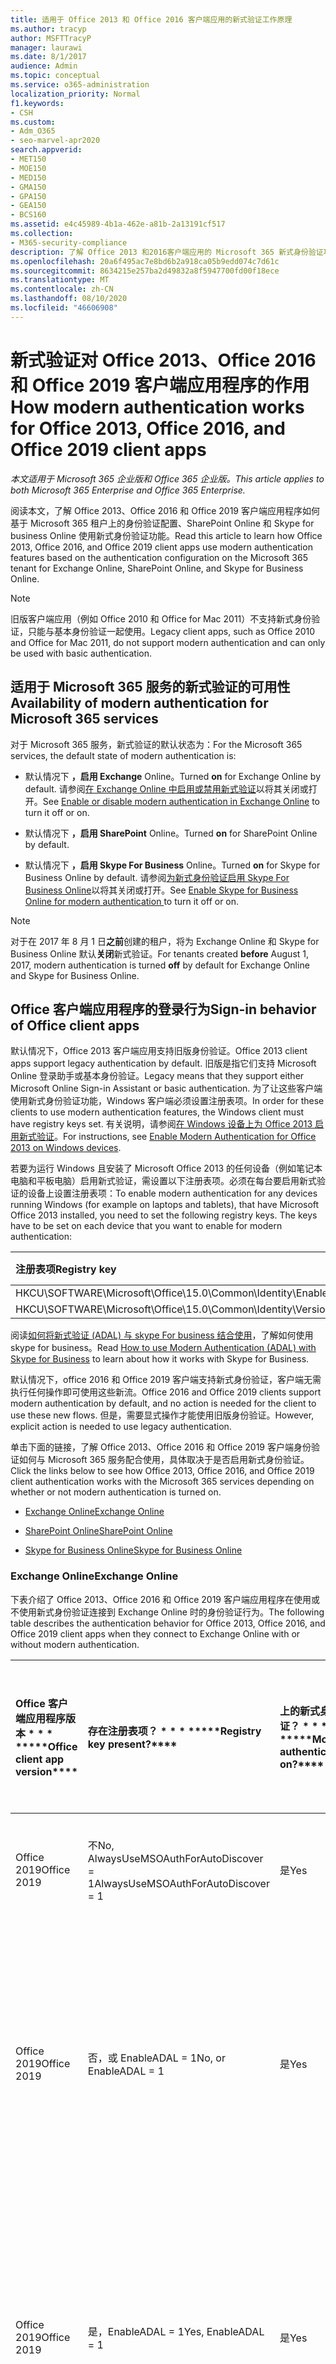 ```yaml
---
title: 适用于 Office 2013 和 Office 2016 客户端应用的新式验证工作原理
ms.author: tracyp
author: MSFTTracyP
manager: laurawi
ms.date: 8/1/2017
audience: Admin
ms.topic: conceptual
ms.service: o365-administration
localization_priority: Normal
f1.keywords:
- CSH
ms.custom:
- Adm_O365
- seo-marvel-apr2020
search.appverid:
- MET150
- MOE150
- MED150
- GMA150
- GPA150
- GEA150
- BCS160
ms.assetid: e4c45989-4b1a-462e-a81b-2a13191cf517
ms.collection:
- M365-security-compliance
description: 了解 Office 2013 和2016客户端应用的 Microsoft 365 新式身份验证功能的工作方式。
ms.openlocfilehash: 20a6f495ac7e8bd6b2a918ca05b9edd074c7d61c
ms.sourcegitcommit: 8634215e257ba2d49832a8f5947700fd00f18ece
ms.translationtype: MT
ms.contentlocale: zh-CN
ms.lasthandoff: 08/10/2020
ms.locfileid: "46606908"
---
```

# <a name="how-modern-authentication-works-for-office-2013-office-2016-and-office-2019-client-apps"></a><span data-ttu-id="30ac3-103">新式验证对 Office 2013、Office 2016 和 Office 2019 客户端应用程序的作用</span><span class="sxs-lookup"><span data-stu-id="30ac3-103">How modern authentication works for Office 2013, Office 2016, and Office 2019 client apps</span></span>

<span data-ttu-id="30ac3-104">*本文适用于 Microsoft 365 企业版和 Office 365 企业版。*</span><span class="sxs-lookup"><span data-stu-id="30ac3-104">*This article applies to both Microsoft 365 Enterprise and Office 365 Enterprise.*</span></span>

<span data-ttu-id="30ac3-105">阅读本文，了解 Office 2013、Office 2016 和 Office 2019 客户端应用程序如何基于 Microsoft 365 租户上的身份验证配置、SharePoint Online 和 Skype for business Online 使用新式身份验证功能。</span><span class="sxs-lookup"><span data-stu-id="30ac3-105">Read this article to learn how Office 2013, Office 2016, and Office 2019 client apps use modern authentication features based on the authentication configuration on the Microsoft 365 tenant for Exchange Online, SharePoint Online, and Skype for Business Online.</span></span>

> [!NOTE]
> <span data-ttu-id="30ac3-106">旧版客户端应用（例如 Office 2010 和 Office for Mac 2011）不支持新式身份验证，只能与基本身份验证一起使用。</span><span class="sxs-lookup"><span data-stu-id="30ac3-106">Legacy client apps, such as Office 2010 and Office for Mac 2011, do not support modern authentication and can only be used with basic authentication.</span></span>

## <a name="availability-of-modern-authentication-for-microsoft-365-services"></a><span data-ttu-id="30ac3-107">适用于 Microsoft 365 服务的新式验证的可用性</span><span class="sxs-lookup"><span data-stu-id="30ac3-107">Availability of modern authentication for Microsoft 365 services</span></span>

<span data-ttu-id="30ac3-108">对于 Microsoft 365 服务，新式验证的默认状态为：</span><span class="sxs-lookup"><span data-stu-id="30ac3-108">For the Microsoft 365 services, the default state of modern authentication is:</span></span>
  
- <span data-ttu-id="30ac3-109">默认情况下 **，启用 Exchange** Online。</span><span class="sxs-lookup"><span data-stu-id="30ac3-109">Turned **on** for Exchange Online by default.</span></span> <span data-ttu-id="30ac3-110">请参阅[在 Exchange Online 中启用或禁用新式验证](https://support.office.com/article/58018196-f918-49cd-8238-56f57f38d662)以将其关闭或打开。</span><span class="sxs-lookup"><span data-stu-id="30ac3-110">See [Enable or disable modern authentication in Exchange Online](https://support.office.com/article/58018196-f918-49cd-8238-56f57f38d662) to turn it off or on.</span></span> 
    
- <span data-ttu-id="30ac3-111">默认情况下 **，启用 SharePoint** Online。</span><span class="sxs-lookup"><span data-stu-id="30ac3-111">Turned **on** for SharePoint Online by default.</span></span> 
    
- <span data-ttu-id="30ac3-112">默认情况下 **，启用 Skype For Business** Online。</span><span class="sxs-lookup"><span data-stu-id="30ac3-112">Turned **on** for Skype for Business Online by default.</span></span> <span data-ttu-id="30ac3-113">请参阅[为新式身份验证启用 Skype For Business Online](https://social.technet.microsoft.com/wiki/contents/articles/34339.skype-for-business-online-enable-your-tenant-for-modern-authentication.aspx)以将其关闭或打开。</span><span class="sxs-lookup"><span data-stu-id="30ac3-113">See [Enable Skype for Business Online for modern authentication ](https://social.technet.microsoft.com/wiki/contents/articles/34339.skype-for-business-online-enable-your-tenant-for-modern-authentication.aspx)to turn it off or on.</span></span>

> [!NOTE]
> <span data-ttu-id="30ac3-114">对于在 2017 年 8 月 1 日**之前**创建的租户，将为 Exchange Online 和 Skype for Business Online 默认**关闭**新式验证。</span><span class="sxs-lookup"><span data-stu-id="30ac3-114">For tenants created **before** August 1, 2017, modern authentication is turned **off** by default for Exchange Online and Skype for Business Online.</span></span>
    
## <a name="sign-in-behavior-of-office-client-apps"></a><span data-ttu-id="30ac3-115">Office 客户端应用程序的登录行为</span><span class="sxs-lookup"><span data-stu-id="30ac3-115">Sign-in behavior of Office client apps</span></span>

<span data-ttu-id="30ac3-116">默认情况下，Office 2013 客户端应用支持旧版身份验证。</span><span class="sxs-lookup"><span data-stu-id="30ac3-116">Office 2013 client apps support legacy authentication by default.</span></span> <span data-ttu-id="30ac3-117">旧版是指它们支持 Microsoft Online 登录助手或基本身份验证。</span><span class="sxs-lookup"><span data-stu-id="30ac3-117">Legacy means that they support either Microsoft Online Sign-in Assistant or basic authentication.</span></span> <span data-ttu-id="30ac3-118">为了让这些客户端使用新式身份验证功能，Windows 客户端必须设置注册表项。</span><span class="sxs-lookup"><span data-stu-id="30ac3-118">In order for these clients to use modern authentication features, the Windows client must have registry keys set.</span></span> <span data-ttu-id="30ac3-119">有关说明，请参阅[在 Windows 设备上为 Office 2013 启用新式验证](https://support.office.com/article/7dc1c01a-090f-4971-9677-f1b192d6c910)。</span><span class="sxs-lookup"><span data-stu-id="30ac3-119">For instructions, see [Enable Modern Authentication for Office 2013 on Windows devices](https://support.office.com/article/7dc1c01a-090f-4971-9677-f1b192d6c910).</span></span>

<span data-ttu-id="30ac3-p104">若要为运行 Windows 且安装了 Microsoft Office 2013 的任何设备（例如笔记本电脑和平板电脑）启用新式验证，需设置以下注册表项。必须在每台要启用新式验证的设备上设置注册表项：</span><span class="sxs-lookup"><span data-stu-id="30ac3-p104">To enable modern authentication for any devices running Windows (for example on laptops and tablets), that have Microsoft Office 2013 installed, you need to set the following registry keys. The keys have to be set on each device that you want to enable for modern authentication:</span></span>
  
|<span data-ttu-id="30ac3-122">**注册表项**</span><span class="sxs-lookup"><span data-stu-id="30ac3-122">**Registry key**</span></span>|<span data-ttu-id="30ac3-123">**类型**</span><span class="sxs-lookup"><span data-stu-id="30ac3-123">**Type**</span></span>|<span data-ttu-id="30ac3-124">**值**</span><span class="sxs-lookup"><span data-stu-id="30ac3-124">**Value**</span></span> |
|:-------|:------:|--------:|
|<span data-ttu-id="30ac3-125">HKCU\SOFTWARE\Microsoft\Office\15.0\Common\Identity\EnableADAL</span><span class="sxs-lookup"><span data-stu-id="30ac3-125">HKCU\SOFTWARE\Microsoft\Office\15.0\Common\Identity\EnableADAL</span></span>  |<span data-ttu-id="30ac3-126">REG_DWORD</span><span class="sxs-lookup"><span data-stu-id="30ac3-126">REG_DWORD</span></span>  |<span data-ttu-id="30ac3-127">1</span><span class="sxs-lookup"><span data-stu-id="30ac3-127">1</span></span>  |
|<span data-ttu-id="30ac3-128">HKCU\SOFTWARE\Microsoft\Office\15.0\Common\Identity\Version</span><span class="sxs-lookup"><span data-stu-id="30ac3-128">HKCU\SOFTWARE\Microsoft\Office\15.0\Common\Identity\Version</span></span> |<span data-ttu-id="30ac3-129">REG_DWORD</span><span class="sxs-lookup"><span data-stu-id="30ac3-129">REG_DWORD</span></span> |<span data-ttu-id="30ac3-130">1</span><span class="sxs-lookup"><span data-stu-id="30ac3-130">1</span></span> |
  
<span data-ttu-id="30ac3-131">阅读[如何将新式验证 (ADAL) 与 skype For business 结合使用](https://go.microsoft.com/fwlink/p/?LinkId=785431)，了解如何使用 skype for business。</span><span class="sxs-lookup"><span data-stu-id="30ac3-131">Read [How to use Modern Authentication (ADAL) with Skype for Business](https://go.microsoft.com/fwlink/p/?LinkId=785431) to learn about how it works with Skype for Business.</span></span> 
  
<span data-ttu-id="30ac3-132">默认情况下，office 2016 和 Office 2019 客户端支持新式身份验证，客户端无需执行任何操作即可使用这些新流。</span><span class="sxs-lookup"><span data-stu-id="30ac3-132">Office 2016 and Office 2019 clients support modern authentication by default, and no action is needed for the client to use these new flows.</span></span> <span data-ttu-id="30ac3-133">但是，需要显式操作才能使用旧版身份验证。</span><span class="sxs-lookup"><span data-stu-id="30ac3-133">However, explicit action is needed to use legacy authentication.</span></span>
  
<span data-ttu-id="30ac3-134">单击下面的链接，了解 Office 2013、Office 2016 和 Office 2019 客户端身份验证如何与 Microsoft 365 服务配合使用，具体取决于是否启用新式身份验证。</span><span class="sxs-lookup"><span data-stu-id="30ac3-134">Click the links below to see how Office 2013, Office 2016, and Office 2019 client authentication works with the Microsoft 365 services depending on whether or not modern authentication is turned on.</span></span>
  
- [<span data-ttu-id="30ac3-135">Exchange Online</span><span class="sxs-lookup"><span data-stu-id="30ac3-135">Exchange Online</span></span>](modern-auth-for-office-2013-and-2016.md#BK_EchangeOnline)
    
- [<span data-ttu-id="30ac3-136">SharePoint Online</span><span class="sxs-lookup"><span data-stu-id="30ac3-136">SharePoint Online</span></span>](modern-auth-for-office-2013-and-2016.md#BK_SharePointOnline)
    
- [<span data-ttu-id="30ac3-137">Skype for Business Online</span><span class="sxs-lookup"><span data-stu-id="30ac3-137">Skype for Business Online</span></span>](modern-auth-for-office-2013-and-2016.md#BK_SFBO)
    
<span data-ttu-id="30ac3-138"><a name="BK_EchangeOnline"> </a></span><span class="sxs-lookup"><span data-stu-id="30ac3-138"><a name="BK_EchangeOnline"> </a></span></span>
### <a name="exchange-online"></a><span data-ttu-id="30ac3-139">Exchange Online</span><span class="sxs-lookup"><span data-stu-id="30ac3-139">Exchange Online</span></span>

<span data-ttu-id="30ac3-140">下表介绍了 Office 2013、Office 2016 和 Office 2019 客户端应用程序在使用或不使用新式身份验证连接到 Exchange Online 时的身份验证行为。</span><span class="sxs-lookup"><span data-stu-id="30ac3-140">The following table describes the authentication behavior for Office 2013, Office 2016, and Office 2019 client apps when they connect to Exchange Online with or without modern authentication.</span></span>
  
|<span data-ttu-id="30ac3-141">Office 客户端应用程序版本 \* \* \* \*</span><span class="sxs-lookup"><span data-stu-id="30ac3-141">\*\*\*\*Office client app version\*\*\*\*</span></span>|<span data-ttu-id="30ac3-142">存在注册表项？ \* \* \* \*</span><span class="sxs-lookup"><span data-stu-id="30ac3-142">\*\*\*\*Registry key present?\*\*\*\*</span></span>|<span data-ttu-id="30ac3-143">上的新式身份验证？ \* \* \* \*</span><span class="sxs-lookup"><span data-stu-id="30ac3-143">\*\*\*\*Modern authentication on?\*\*\*\*</span></span>|<span data-ttu-id="30ac3-144">已为租户启用新式身份验证的身份验证行为 (默认) \* \* \* \* \* \* \* \* \* \* \*）</span><span class="sxs-lookup"><span data-stu-id="30ac3-144">\*\*\*\*Authentication behavior with modern authentication turned on for the tenant (default)\*\*\*\*</span></span>|<span data-ttu-id="30ac3-145">为租户 \* \* \* \* 禁用新式身份验证的身份验证行为</span><span class="sxs-lookup"><span data-stu-id="30ac3-145">\*\*\*\*Authentication behavior with modern authentication turned off for the tenant\*\*\*\*</span></span>|
|:-----|:-----|:-----|:-----|:-----|
|<span data-ttu-id="30ac3-146">Office 2019</span><span class="sxs-lookup"><span data-stu-id="30ac3-146">Office 2019</span></span>  <br/> |<span data-ttu-id="30ac3-147">不</span><span class="sxs-lookup"><span data-stu-id="30ac3-147">No,</span></span> <br> <span data-ttu-id="30ac3-148">AlwaysUseMSOAuthForAutoDiscover = 1</span><span class="sxs-lookup"><span data-stu-id="30ac3-148">AlwaysUseMSOAuthForAutoDiscover = 1</span></span> <br/> |<span data-ttu-id="30ac3-149">是</span><span class="sxs-lookup"><span data-stu-id="30ac3-149">Yes</span></span>  <br/> |<span data-ttu-id="30ac3-150">在 Outlook 2013、2016或2019上强制进行新式身份验证。</span><span class="sxs-lookup"><span data-stu-id="30ac3-150">Forces modern authentication on Outlook 2013, 2016, or 2019.</span></span> <br/> [<span data-ttu-id="30ac3-151">更多信息</span><span class="sxs-lookup"><span data-stu-id="30ac3-151">More info</span></span>](https://support.microsoft.com/help/3126599/outlook-prompts-for-password-when-modern-authentication-is-enabled)|<span data-ttu-id="30ac3-152">在 Outlook 客户端中强制进行新式身份验证。</span><span class="sxs-lookup"><span data-stu-id="30ac3-152">Forces modern authentication within the Outlook client.</span></span><br/> |
|<span data-ttu-id="30ac3-153">Office 2019</span><span class="sxs-lookup"><span data-stu-id="30ac3-153">Office 2019</span></span>  <br/> |<span data-ttu-id="30ac3-154">否，或 EnableADAL = 1</span><span class="sxs-lookup"><span data-stu-id="30ac3-154">No, or EnableADAL = 1</span></span>  <br/> |<span data-ttu-id="30ac3-155">是</span><span class="sxs-lookup"><span data-stu-id="30ac3-155">Yes</span></span>  <br/> |<span data-ttu-id="30ac3-156">首先尝试新式验证。</span><span class="sxs-lookup"><span data-stu-id="30ac3-156">Modern authentication is attempted first.</span></span> <span data-ttu-id="30ac3-157">如果服务器拒绝新式身份验证连接，则使用基本身份验证。</span><span class="sxs-lookup"><span data-stu-id="30ac3-157">If the server refuses a modern authentication connection, then basic authentication is used.</span></span> <span data-ttu-id="30ac3-158">当租户未启用时，服务器将拒绝新式身份验证。</span><span class="sxs-lookup"><span data-stu-id="30ac3-158">Server refuses modern authentication when the tenant is not enabled.</span></span>  <br/> |<span data-ttu-id="30ac3-159">首先尝试新式验证。</span><span class="sxs-lookup"><span data-stu-id="30ac3-159">Modern authentication is attempted first.</span></span> <span data-ttu-id="30ac3-160">如果服务器拒绝新式身份验证连接，则使用基本身份验证。</span><span class="sxs-lookup"><span data-stu-id="30ac3-160">If the server refuses a modern authentication connection, then basic authentication is used.</span></span> <span data-ttu-id="30ac3-161">当租户未启用时，服务器将拒绝新式身份验证。</span><span class="sxs-lookup"><span data-stu-id="30ac3-161">Server refuses modern authentication when the tenant is not enabled.</span></span>  <br/> |
|<span data-ttu-id="30ac3-162">Office 2019</span><span class="sxs-lookup"><span data-stu-id="30ac3-162">Office 2019</span></span>  <br/> |<span data-ttu-id="30ac3-163">是，EnableADAL = 1</span><span class="sxs-lookup"><span data-stu-id="30ac3-163">Yes, EnableADAL = 1</span></span>  <br/> |<span data-ttu-id="30ac3-164">是</span><span class="sxs-lookup"><span data-stu-id="30ac3-164">Yes</span></span>  <br/> |<span data-ttu-id="30ac3-165">首先尝试新式验证。</span><span class="sxs-lookup"><span data-stu-id="30ac3-165">Modern authentication is attempted first.</span></span> <span data-ttu-id="30ac3-166">如果服务器拒绝新式身份验证连接，则使用基本身份验证。</span><span class="sxs-lookup"><span data-stu-id="30ac3-166">If the server refuses a modern authentication connection, then basic authentication is used.</span></span> <span data-ttu-id="30ac3-167">当租户未启用时，服务器将拒绝新式身份验证。</span><span class="sxs-lookup"><span data-stu-id="30ac3-167">Server refuses modern authentication when the tenant is not enabled.</span></span>  <br/> |<span data-ttu-id="30ac3-168">首先尝试新式验证。</span><span class="sxs-lookup"><span data-stu-id="30ac3-168">Modern authentication is attempted first.</span></span> <span data-ttu-id="30ac3-169">如果服务器拒绝新式身份验证连接，则使用基本身份验证。</span><span class="sxs-lookup"><span data-stu-id="30ac3-169">If the server refuses a modern authentication connection, then basic authentication is used.</span></span> <span data-ttu-id="30ac3-170">当租户未启用时，服务器将拒绝新式身份验证。</span><span class="sxs-lookup"><span data-stu-id="30ac3-170">Server refuses modern authentication when the tenant is not enabled.</span></span>  <br/> |
|<span data-ttu-id="30ac3-171">Office 2019</span><span class="sxs-lookup"><span data-stu-id="30ac3-171">Office 2019</span></span>  <br/> |<span data-ttu-id="30ac3-172">是，EnableADAL = 0</span><span class="sxs-lookup"><span data-stu-id="30ac3-172">Yes, EnableADAL=0</span></span>  <br/> |<span data-ttu-id="30ac3-173">否</span><span class="sxs-lookup"><span data-stu-id="30ac3-173">No</span></span>  <br/> |<span data-ttu-id="30ac3-174">基本身份验证</span><span class="sxs-lookup"><span data-stu-id="30ac3-174">Basic authentication</span></span>  <br/> |<span data-ttu-id="30ac3-175">基本身份验证</span><span class="sxs-lookup"><span data-stu-id="30ac3-175">Basic authentication</span></span>  <br/> |
|<span data-ttu-id="30ac3-176">Office 2016</span><span class="sxs-lookup"><span data-stu-id="30ac3-176">Office 2016</span></span>  <br/> |<span data-ttu-id="30ac3-177">不</span><span class="sxs-lookup"><span data-stu-id="30ac3-177">No,</span></span> <br> <span data-ttu-id="30ac3-178">AlwaysUseMSOAuthForAutoDiscover = 1</span><span class="sxs-lookup"><span data-stu-id="30ac3-178">AlwaysUseMSOAuthForAutoDiscover = 1</span></span> <br/> |<span data-ttu-id="30ac3-179">是</span><span class="sxs-lookup"><span data-stu-id="30ac3-179">Yes</span></span>  <br/> |<span data-ttu-id="30ac3-180">在2013、2016或2019上强制进行新式身份验证。</span><span class="sxs-lookup"><span data-stu-id="30ac3-180">Forces modern authentication on 2013, 2016, or 2019.</span></span> <br/> [<span data-ttu-id="30ac3-181">更多信息</span><span class="sxs-lookup"><span data-stu-id="30ac3-181">More info</span></span>](https://support.microsoft.com/help/3126599/outlook-prompts-for-password-when-modern-authentication-is-enabled)|<span data-ttu-id="30ac3-182">在 Outlook 客户端中强制进行新式身份验证。</span><span class="sxs-lookup"><span data-stu-id="30ac3-182">Forces modern authentication within the Outlook client.</span></span><br/> |
|<span data-ttu-id="30ac3-183">Office 2016</span><span class="sxs-lookup"><span data-stu-id="30ac3-183">Office 2016</span></span>  <br/> |<span data-ttu-id="30ac3-184">否，或 EnableADAL = 1</span><span class="sxs-lookup"><span data-stu-id="30ac3-184">No, or EnableADAL = 1</span></span>  <br/> |<span data-ttu-id="30ac3-185">是</span><span class="sxs-lookup"><span data-stu-id="30ac3-185">Yes</span></span>  <br/> |<span data-ttu-id="30ac3-186">首先尝试新式验证。</span><span class="sxs-lookup"><span data-stu-id="30ac3-186">Modern authentication is attempted first.</span></span> <span data-ttu-id="30ac3-187">如果服务器拒绝新式身份验证连接，则使用基本身份验证。</span><span class="sxs-lookup"><span data-stu-id="30ac3-187">If the server refuses a modern authentication connection, then basic authentication is used.</span></span> <span data-ttu-id="30ac3-188">当租户未启用时，服务器将拒绝新式身份验证。</span><span class="sxs-lookup"><span data-stu-id="30ac3-188">Server refuses modern authentication when the tenant is not enabled.</span></span>  <br/> |<span data-ttu-id="30ac3-189">首先尝试新式验证。</span><span class="sxs-lookup"><span data-stu-id="30ac3-189">Modern authentication is attempted first.</span></span> <span data-ttu-id="30ac3-190">如果服务器拒绝新式身份验证连接，则使用基本身份验证。</span><span class="sxs-lookup"><span data-stu-id="30ac3-190">If the server refuses a modern authentication connection, then basic authentication is used.</span></span> <span data-ttu-id="30ac3-191">当租户未启用时，服务器将拒绝新式身份验证。</span><span class="sxs-lookup"><span data-stu-id="30ac3-191">Server refuses modern authentication when the tenant is not enabled.</span></span>  <br/> |
|<span data-ttu-id="30ac3-192">Office 2016</span><span class="sxs-lookup"><span data-stu-id="30ac3-192">Office 2016</span></span>  <br/> |<span data-ttu-id="30ac3-193">是，EnableADAL = 1</span><span class="sxs-lookup"><span data-stu-id="30ac3-193">Yes, EnableADAL = 1</span></span>  <br/> |<span data-ttu-id="30ac3-194">是</span><span class="sxs-lookup"><span data-stu-id="30ac3-194">Yes</span></span>  <br/> |<span data-ttu-id="30ac3-195">首先尝试新式验证。</span><span class="sxs-lookup"><span data-stu-id="30ac3-195">Modern authentication is attempted first.</span></span> <span data-ttu-id="30ac3-196">如果服务器拒绝新式身份验证连接，则使用基本身份验证。</span><span class="sxs-lookup"><span data-stu-id="30ac3-196">If the server refuses a modern authentication connection, then basic authentication is used.</span></span> <span data-ttu-id="30ac3-197">当租户未启用时，服务器将拒绝新式身份验证。</span><span class="sxs-lookup"><span data-stu-id="30ac3-197">Server refuses modern authentication when the tenant is not enabled.</span></span>  <br/> |<span data-ttu-id="30ac3-198">首先尝试新式验证。</span><span class="sxs-lookup"><span data-stu-id="30ac3-198">Modern authentication is attempted first.</span></span> <span data-ttu-id="30ac3-199">如果服务器拒绝新式身份验证连接，则使用基本身份验证。</span><span class="sxs-lookup"><span data-stu-id="30ac3-199">If the server refuses a modern authentication connection, then basic authentication is used.</span></span> <span data-ttu-id="30ac3-200">当租户未启用时，服务器将拒绝新式身份验证。</span><span class="sxs-lookup"><span data-stu-id="30ac3-200">Server refuses modern authentication when the tenant is not enabled.</span></span>  <br/> |
|<span data-ttu-id="30ac3-201">Office 2016</span><span class="sxs-lookup"><span data-stu-id="30ac3-201">Office 2016</span></span>  <br/> |<span data-ttu-id="30ac3-202">是，EnableADAL = 0</span><span class="sxs-lookup"><span data-stu-id="30ac3-202">Yes, EnableADAL=0</span></span>  <br/> |<span data-ttu-id="30ac3-203">否</span><span class="sxs-lookup"><span data-stu-id="30ac3-203">No</span></span>  <br/> |<span data-ttu-id="30ac3-204">基本身份验证</span><span class="sxs-lookup"><span data-stu-id="30ac3-204">Basic authentication</span></span>  <br/> |<span data-ttu-id="30ac3-205">基本身份验证</span><span class="sxs-lookup"><span data-stu-id="30ac3-205">Basic authentication</span></span>  <br/> |
|<span data-ttu-id="30ac3-206">Office 2013</span><span class="sxs-lookup"><span data-stu-id="30ac3-206">Office 2013</span></span>  <br/> |<span data-ttu-id="30ac3-207">否</span><span class="sxs-lookup"><span data-stu-id="30ac3-207">No</span></span>  <br/> |<span data-ttu-id="30ac3-208">否</span><span class="sxs-lookup"><span data-stu-id="30ac3-208">No</span></span>  <br/> |<span data-ttu-id="30ac3-209">基本身份验证</span><span class="sxs-lookup"><span data-stu-id="30ac3-209">Basic authentication</span></span>  <br/> |<span data-ttu-id="30ac3-210">基本身份验证</span><span class="sxs-lookup"><span data-stu-id="30ac3-210">Basic authentication</span></span>  <br/> |
|<span data-ttu-id="30ac3-211">Office 2013</span><span class="sxs-lookup"><span data-stu-id="30ac3-211">Office 2013</span></span>  <br/> |<span data-ttu-id="30ac3-212">是，EnableADAL = 1</span><span class="sxs-lookup"><span data-stu-id="30ac3-212">Yes, EnableADAL = 1</span></span>  <br/> |<span data-ttu-id="30ac3-213">是</span><span class="sxs-lookup"><span data-stu-id="30ac3-213">Yes</span></span>  <br/> |<span data-ttu-id="30ac3-214">首先尝试新式验证。</span><span class="sxs-lookup"><span data-stu-id="30ac3-214">Modern authentication is attempted first.</span></span> <span data-ttu-id="30ac3-215">如果服务器拒绝新式身份验证连接，则使用基本身份验证。</span><span class="sxs-lookup"><span data-stu-id="30ac3-215">If the server refuses a modern authentication connection, then basic authentication is used.</span></span> <span data-ttu-id="30ac3-216">当租户未启用时，服务器将拒绝新式身份验证。</span><span class="sxs-lookup"><span data-stu-id="30ac3-216">Server refuses modern authentication when the tenant is not enabled.</span></span>  <br/> |<span data-ttu-id="30ac3-217">首先尝试新式验证。</span><span class="sxs-lookup"><span data-stu-id="30ac3-217">Modern authentication is attempted first.</span></span> <span data-ttu-id="30ac3-218">如果服务器拒绝新式身份验证连接，则使用基本身份验证。</span><span class="sxs-lookup"><span data-stu-id="30ac3-218">If the server refuses a modern authentication connection, then basic authentication is used.</span></span> <span data-ttu-id="30ac3-219">当租户未启用时，服务器将拒绝新式身份验证。</span><span class="sxs-lookup"><span data-stu-id="30ac3-219">Server refuses modern authentication when the tenant is not enabled.</span></span>  <br/> |
   
<span data-ttu-id="30ac3-220"><a name="BK_SharePointOnline"> </a></span><span class="sxs-lookup"><span data-stu-id="30ac3-220"><a name="BK_SharePointOnline"> </a></span></span>
### <a name="sharepoint-online"></a><span data-ttu-id="30ac3-221">SharePoint Online</span><span class="sxs-lookup"><span data-stu-id="30ac3-221">SharePoint Online</span></span>

<span data-ttu-id="30ac3-222">下表介绍了 Office 2013、Office 2016 和 Office 2019 客户端应用程序在使用或不使用新式身份验证连接到 SharePoint Online 时的身份验证行为。</span><span class="sxs-lookup"><span data-stu-id="30ac3-222">The following table describes the authentication behavior for Office 2013, Office 2016, and Office 2019 client apps when they connect to SharePoint Online with or without modern authentication.</span></span>
  
|<span data-ttu-id="30ac3-223">Office 客户端应用程序版本 \* \* \* \*</span><span class="sxs-lookup"><span data-stu-id="30ac3-223">\*\*\*\*Office client app version\*\*\*\*</span></span>|<span data-ttu-id="30ac3-224">存在注册表项？ \* \* \* \*</span><span class="sxs-lookup"><span data-stu-id="30ac3-224">\*\*\*\*Registry key present?\*\*\*\*</span></span>|<span data-ttu-id="30ac3-225">上的新式身份验证？ \* \* \* \*</span><span class="sxs-lookup"><span data-stu-id="30ac3-225">\*\*\*\*Modern authentication on?\*\*\*\*</span></span>|<span data-ttu-id="30ac3-226">已为租户启用新式身份验证的身份验证行为 (默认) \* \* \* \* \* \* \* \* \* \* \*）</span><span class="sxs-lookup"><span data-stu-id="30ac3-226">\*\*\*\*Authentication behavior with modern authentication turned on for the tenant (default)\*\*\*\*</span></span>|<span data-ttu-id="30ac3-227">为租户 \* \* \* \* 禁用新式身份验证的身份验证行为</span><span class="sxs-lookup"><span data-stu-id="30ac3-227">\*\*\*\*Authentication behavior with modern authentication turned off for the tenant\*\*\*\*</span></span>|
|:-----|:-----|:-----|:-----|:-----|
|<span data-ttu-id="30ac3-228">Office 2019</span><span class="sxs-lookup"><span data-stu-id="30ac3-228">Office 2019</span></span>  <br/> |<span data-ttu-id="30ac3-229">否，或 EnableADAL = 1</span><span class="sxs-lookup"><span data-stu-id="30ac3-229">No, or EnableADAL = 1</span></span>  <br/> |<span data-ttu-id="30ac3-230">是</span><span class="sxs-lookup"><span data-stu-id="30ac3-230">Yes</span></span>  <br/> |<span data-ttu-id="30ac3-231">仅限新式验证。</span><span class="sxs-lookup"><span data-stu-id="30ac3-231">Modern authentication only.</span></span>  <br/> |<span data-ttu-id="30ac3-232">连接失败。</span><span class="sxs-lookup"><span data-stu-id="30ac3-232">Failure to connect.</span></span>  <br/> |
|<span data-ttu-id="30ac3-233">Office 2019</span><span class="sxs-lookup"><span data-stu-id="30ac3-233">Office 2019</span></span>  <br/> |<span data-ttu-id="30ac3-234">是，EnableADAL = 1</span><span class="sxs-lookup"><span data-stu-id="30ac3-234">Yes, EnableADAL = 1</span></span>  <br/> |<span data-ttu-id="30ac3-235">是</span><span class="sxs-lookup"><span data-stu-id="30ac3-235">Yes</span></span>  <br/> |<span data-ttu-id="30ac3-236">仅限新式验证。</span><span class="sxs-lookup"><span data-stu-id="30ac3-236">Modern authentication only.</span></span>  <br/> |<span data-ttu-id="30ac3-237">连接失败。</span><span class="sxs-lookup"><span data-stu-id="30ac3-237">Failure to connect.</span></span>  <br/> |
|<span data-ttu-id="30ac3-238">Office 2019</span><span class="sxs-lookup"><span data-stu-id="30ac3-238">Office 2019</span></span>  <br/> |<span data-ttu-id="30ac3-239">是，EnableADAL = 0</span><span class="sxs-lookup"><span data-stu-id="30ac3-239">Yes, EnableADAL = 0</span></span>  <br/> |<span data-ttu-id="30ac3-240">否</span><span class="sxs-lookup"><span data-stu-id="30ac3-240">No</span></span>  <br/> |<span data-ttu-id="30ac3-241">仅 Microsoft Online 登录助手。</span><span class="sxs-lookup"><span data-stu-id="30ac3-241">Microsoft Online Sign-in Assistant only.</span></span>  <br/> |<span data-ttu-id="30ac3-242">仅 Microsoft Online 登录助手。</span><span class="sxs-lookup"><span data-stu-id="30ac3-242">Microsoft Online Sign-in Assistant only.</span></span>  <br/> |
|<span data-ttu-id="30ac3-243">Office 2016</span><span class="sxs-lookup"><span data-stu-id="30ac3-243">Office 2016</span></span>  <br/> |<span data-ttu-id="30ac3-244">否，或 EnableADAL = 1</span><span class="sxs-lookup"><span data-stu-id="30ac3-244">No, or EnableADAL = 1</span></span>  <br/> |<span data-ttu-id="30ac3-245">是</span><span class="sxs-lookup"><span data-stu-id="30ac3-245">Yes</span></span>  <br/> |<span data-ttu-id="30ac3-246">仅限新式验证。</span><span class="sxs-lookup"><span data-stu-id="30ac3-246">Modern authentication only.</span></span>  <br/> |<span data-ttu-id="30ac3-247">连接失败。</span><span class="sxs-lookup"><span data-stu-id="30ac3-247">Failure to connect.</span></span>  <br/> |
|<span data-ttu-id="30ac3-248">Office 2016</span><span class="sxs-lookup"><span data-stu-id="30ac3-248">Office 2016</span></span>  <br/> |<span data-ttu-id="30ac3-249">是，EnableADAL = 1</span><span class="sxs-lookup"><span data-stu-id="30ac3-249">Yes, EnableADAL = 1</span></span>  <br/> |<span data-ttu-id="30ac3-250">是</span><span class="sxs-lookup"><span data-stu-id="30ac3-250">Yes</span></span>  <br/> |<span data-ttu-id="30ac3-251">仅限新式验证。</span><span class="sxs-lookup"><span data-stu-id="30ac3-251">Modern authentication only.</span></span>  <br/> |<span data-ttu-id="30ac3-252">连接失败。</span><span class="sxs-lookup"><span data-stu-id="30ac3-252">Failure to connect.</span></span>  <br/> |
|<span data-ttu-id="30ac3-253">Office 2016</span><span class="sxs-lookup"><span data-stu-id="30ac3-253">Office 2016</span></span>  <br/> |<span data-ttu-id="30ac3-254">是，EnableADAL = 0</span><span class="sxs-lookup"><span data-stu-id="30ac3-254">Yes, EnableADAL = 0</span></span>  <br/> |<span data-ttu-id="30ac3-255">否</span><span class="sxs-lookup"><span data-stu-id="30ac3-255">No</span></span>  <br/> |<span data-ttu-id="30ac3-256">仅 Microsoft Online 登录助手。</span><span class="sxs-lookup"><span data-stu-id="30ac3-256">Microsoft Online Sign-in Assistant only.</span></span>  <br/> |<span data-ttu-id="30ac3-257">仅 Microsoft Online 登录助手。</span><span class="sxs-lookup"><span data-stu-id="30ac3-257">Microsoft Online Sign-in Assistant only.</span></span>  <br/> |
|<span data-ttu-id="30ac3-258">Office 2013</span><span class="sxs-lookup"><span data-stu-id="30ac3-258">Office 2013</span></span>  <br/> |<span data-ttu-id="30ac3-259">否</span><span class="sxs-lookup"><span data-stu-id="30ac3-259">No</span></span>  <br/> |<span data-ttu-id="30ac3-260">否</span><span class="sxs-lookup"><span data-stu-id="30ac3-260">No</span></span>  <br/> |<span data-ttu-id="30ac3-261">仅 Microsoft Online 登录助手。</span><span class="sxs-lookup"><span data-stu-id="30ac3-261">Microsoft Online Sign-in Assistant only.</span></span>  <br/> |<span data-ttu-id="30ac3-262">仅 Microsoft Online 登录助手。</span><span class="sxs-lookup"><span data-stu-id="30ac3-262">Microsoft Online Sign-in Assistant only.</span></span>  <br/> |
|<span data-ttu-id="30ac3-263">Office 2013</span><span class="sxs-lookup"><span data-stu-id="30ac3-263">Office 2013</span></span>  <br/> |<span data-ttu-id="30ac3-264">是，EnableADAL = 1</span><span class="sxs-lookup"><span data-stu-id="30ac3-264">Yes, EnableADAL = 1</span></span>  <br/> |<span data-ttu-id="30ac3-265">是</span><span class="sxs-lookup"><span data-stu-id="30ac3-265">Yes</span></span>  <br/> |<span data-ttu-id="30ac3-266">仅限新式验证。</span><span class="sxs-lookup"><span data-stu-id="30ac3-266">Modern authentication only.</span></span>  <br/> |<span data-ttu-id="30ac3-267">连接失败。</span><span class="sxs-lookup"><span data-stu-id="30ac3-267">Failure to connect.</span></span>  <br/> |
   
### <a name="skype-for-business-online"></a><span data-ttu-id="30ac3-268">Skype for Business Online</span><span class="sxs-lookup"><span data-stu-id="30ac3-268">Skype for Business Online</span></span>
<span data-ttu-id="30ac3-269"><a name="BK_SFBO"> </a></span><span class="sxs-lookup"><span data-stu-id="30ac3-269"><a name="BK_SFBO"> </a></span></span>

<span data-ttu-id="30ac3-270">下表介绍了在使用或不使用新式身份验证连接到 Skype for business Online 时，Office 2013、Office 2016 和 Office 2019 客户端应用程序的身份验证行为。</span><span class="sxs-lookup"><span data-stu-id="30ac3-270">The following table describes the authentication behavior for Office 2013, Office 2016, and Office 2019 client apps when they connect to Skype for Business Online with or without modern authentication.</span></span>
  
|<span data-ttu-id="30ac3-271">Office 客户端应用程序版本 \* \* \* \*</span><span class="sxs-lookup"><span data-stu-id="30ac3-271">\*\*\*\*Office client app version\*\*\*\*</span></span>|<span data-ttu-id="30ac3-272">存在注册表项？ \* \* \* \*</span><span class="sxs-lookup"><span data-stu-id="30ac3-272">\*\*\*\*Registry key present?\*\*\*\*</span></span>|<span data-ttu-id="30ac3-273">上的新式身份验证？ \* \* \* \*</span><span class="sxs-lookup"><span data-stu-id="30ac3-273">\*\*\*\*Modern authentication on?\*\*\*\*</span></span>|<span data-ttu-id="30ac3-274">为租户 \* \* \* \* 启用新式身份验证的身份验证行为</span><span class="sxs-lookup"><span data-stu-id="30ac3-274">\*\*\*\*Authentication behavior with modern authentication turned on for the tenant\*\*\*\*</span></span>|<span data-ttu-id="30ac3-275">租户 (新式身份验证的身份验证行为默认) \* \* \* \* \* \* \* \* \* \* \* \* \* \*）</span><span class="sxs-lookup"><span data-stu-id="30ac3-275">\*\*\*\*Authentication behavior with modern authentication turned off for the tenant (default)\*\*\*\*</span></span>|
|:-----|:-----|:-----|:-----|:-----|
|<span data-ttu-id="30ac3-276">Office 2019</span><span class="sxs-lookup"><span data-stu-id="30ac3-276">Office 2019</span></span>  <br/> |<span data-ttu-id="30ac3-277">否，或 EnableADAL = 1</span><span class="sxs-lookup"><span data-stu-id="30ac3-277">No, or EnableADAL = 1</span></span>  <br/> |<span data-ttu-id="30ac3-278">是</span><span class="sxs-lookup"><span data-stu-id="30ac3-278">Yes</span></span>  <br/> |<span data-ttu-id="30ac3-279">首先尝试新式验证。</span><span class="sxs-lookup"><span data-stu-id="30ac3-279">Modern authentication is attempted first.</span></span> <span data-ttu-id="30ac3-280">如果服务器拒绝新式身份验证连接，则使用 Microsoft Online 登录助手。</span><span class="sxs-lookup"><span data-stu-id="30ac3-280">If the server refuses a modern authentication connection, then Microsoft Online Sign-in Assistant is used.</span></span> <span data-ttu-id="30ac3-281">当未启用 Skype for business Online 租户时，服务器将拒绝新式身份验证。</span><span class="sxs-lookup"><span data-stu-id="30ac3-281">Server refuses modern authentication when Skype for Business Online tenants are not enabled.</span></span>  <br/> |<span data-ttu-id="30ac3-282">首先尝试新式验证。</span><span class="sxs-lookup"><span data-stu-id="30ac3-282">Modern authentication is attempted first.</span></span> <span data-ttu-id="30ac3-283">如果服务器拒绝新式身份验证连接，则使用 Microsoft Online 登录助手。</span><span class="sxs-lookup"><span data-stu-id="30ac3-283">If the server refuses a modern authentication connection, then Microsoft Online Sign-in Assistant is used.</span></span> <span data-ttu-id="30ac3-284">当未启用 Skype for business Online 租户时，服务器将拒绝新式身份验证。</span><span class="sxs-lookup"><span data-stu-id="30ac3-284">Server refuses modern authentication when Skype for Business Online tenants are not enabled.</span></span>  <br/> |
|<span data-ttu-id="30ac3-285">Office 2019</span><span class="sxs-lookup"><span data-stu-id="30ac3-285">Office 2019</span></span>  <br/> |<span data-ttu-id="30ac3-286">是，EnableADAL = 1</span><span class="sxs-lookup"><span data-stu-id="30ac3-286">Yes, EnableADAL = 1</span></span>  <br/> |<span data-ttu-id="30ac3-287">是</span><span class="sxs-lookup"><span data-stu-id="30ac3-287">Yes</span></span>  <br/> |<span data-ttu-id="30ac3-288">首先尝试新式验证。</span><span class="sxs-lookup"><span data-stu-id="30ac3-288">Modern authentication is attempted first.</span></span> <span data-ttu-id="30ac3-289">如果服务器拒绝新式身份验证连接，则使用 Microsoft Online 登录助手。</span><span class="sxs-lookup"><span data-stu-id="30ac3-289">If the server refuses a modern authentication connection, then Microsoft Online Sign-in Assistant is used.</span></span> <span data-ttu-id="30ac3-290">当未启用 Skype for business Online 租户时，服务器将拒绝新式身份验证。</span><span class="sxs-lookup"><span data-stu-id="30ac3-290">Server refuses modern authentication when Skype for Business Online tenants are not enabled.</span></span>  <br/> |<span data-ttu-id="30ac3-291">首先尝试新式验证。</span><span class="sxs-lookup"><span data-stu-id="30ac3-291">Modern authentication is attempted first.</span></span> <span data-ttu-id="30ac3-292">如果服务器拒绝新式身份验证连接，则使用 Microsoft Online 登录助手。</span><span class="sxs-lookup"><span data-stu-id="30ac3-292">If the server refuses a modern authentication connection, then Microsoft Online Sign-in Assistant is used.</span></span> <span data-ttu-id="30ac3-293">当未启用 Skype for business Online 租户时，服务器将拒绝新式身份验证。</span><span class="sxs-lookup"><span data-stu-id="30ac3-293">Server refuses modern authentication when Skype for Business Online tenants are not enabled.</span></span>  <br/> |
|<span data-ttu-id="30ac3-294">Office 2019</span><span class="sxs-lookup"><span data-stu-id="30ac3-294">Office 2019</span></span>  <br/> |<span data-ttu-id="30ac3-295">是，EnableADAL = 0</span><span class="sxs-lookup"><span data-stu-id="30ac3-295">Yes, EnableADAL = 0</span></span>  <br/> |<span data-ttu-id="30ac3-296">否</span><span class="sxs-lookup"><span data-stu-id="30ac3-296">No</span></span>  <br/> |<span data-ttu-id="30ac3-297">仅 Microsoft Online 登录助手。</span><span class="sxs-lookup"><span data-stu-id="30ac3-297">Microsoft Online Sign-in Assistant only.</span></span>  <br/> |<span data-ttu-id="30ac3-298">仅 Microsoft Online 登录助手。</span><span class="sxs-lookup"><span data-stu-id="30ac3-298">Microsoft Online Sign-in Assistant only.</span></span>  <br/> |
|<span data-ttu-id="30ac3-299">Office 2016</span><span class="sxs-lookup"><span data-stu-id="30ac3-299">Office 2016</span></span>  <br/> |<span data-ttu-id="30ac3-300">否，或 EnableADAL = 1</span><span class="sxs-lookup"><span data-stu-id="30ac3-300">No, or EnableADAL = 1</span></span>  <br/> |<span data-ttu-id="30ac3-301">是</span><span class="sxs-lookup"><span data-stu-id="30ac3-301">Yes</span></span>  <br/> |<span data-ttu-id="30ac3-302">首先尝试新式验证。</span><span class="sxs-lookup"><span data-stu-id="30ac3-302">Modern authentication is attempted first.</span></span> <span data-ttu-id="30ac3-303">如果服务器拒绝新式身份验证连接，则使用 Microsoft Online 登录助手。</span><span class="sxs-lookup"><span data-stu-id="30ac3-303">If the server refuses a modern authentication connection, then Microsoft Online Sign-in Assistant is used.</span></span> <span data-ttu-id="30ac3-304">当未启用 Skype for business Online 租户时，服务器将拒绝新式身份验证。</span><span class="sxs-lookup"><span data-stu-id="30ac3-304">Server refuses modern authentication when Skype for Business Online tenants are not enabled.</span></span>  <br/> |<span data-ttu-id="30ac3-305">首先尝试新式验证。</span><span class="sxs-lookup"><span data-stu-id="30ac3-305">Modern authentication is attempted first.</span></span> <span data-ttu-id="30ac3-306">如果服务器拒绝新式身份验证连接，则使用 Microsoft Online 登录助手。</span><span class="sxs-lookup"><span data-stu-id="30ac3-306">If the server refuses a modern authentication connection, then Microsoft Online Sign-in Assistant is used.</span></span> <span data-ttu-id="30ac3-307">当未启用 Skype for business Online 租户时，服务器将拒绝新式身份验证。</span><span class="sxs-lookup"><span data-stu-id="30ac3-307">Server refuses modern authentication when Skype for Business Online tenants are not enabled.</span></span>  <br/> |
|<span data-ttu-id="30ac3-308">Office 2016</span><span class="sxs-lookup"><span data-stu-id="30ac3-308">Office 2016</span></span>  <br/> |<span data-ttu-id="30ac3-309">是，EnableADAL = 1</span><span class="sxs-lookup"><span data-stu-id="30ac3-309">Yes, EnableADAL = 1</span></span>  <br/> |<span data-ttu-id="30ac3-310">是</span><span class="sxs-lookup"><span data-stu-id="30ac3-310">Yes</span></span>  <br/> |<span data-ttu-id="30ac3-311">首先尝试新式验证。</span><span class="sxs-lookup"><span data-stu-id="30ac3-311">Modern authentication is attempted first.</span></span> <span data-ttu-id="30ac3-312">如果服务器拒绝新式身份验证连接，则使用 Microsoft Online 登录助手。</span><span class="sxs-lookup"><span data-stu-id="30ac3-312">If the server refuses a modern authentication connection, then Microsoft Online Sign-in Assistant is used.</span></span> <span data-ttu-id="30ac3-313">当未启用 Skype for business Online 租户时，服务器将拒绝新式身份验证。</span><span class="sxs-lookup"><span data-stu-id="30ac3-313">Server refuses modern authentication when Skype for Business Online tenants are not enabled.</span></span>  <br/> |<span data-ttu-id="30ac3-314">首先尝试新式验证。</span><span class="sxs-lookup"><span data-stu-id="30ac3-314">Modern authentication is attempted first.</span></span> <span data-ttu-id="30ac3-315">如果服务器拒绝新式身份验证连接，则使用 Microsoft Online 登录助手。</span><span class="sxs-lookup"><span data-stu-id="30ac3-315">If the server refuses a modern authentication connection, then Microsoft Online Sign-in Assistant is used.</span></span> <span data-ttu-id="30ac3-316">当未启用 Skype for business Online 租户时，服务器将拒绝新式身份验证。</span><span class="sxs-lookup"><span data-stu-id="30ac3-316">Server refuses modern authentication when Skype for Business Online tenants are not enabled.</span></span>  <br/> |
|<span data-ttu-id="30ac3-317">Office 2016</span><span class="sxs-lookup"><span data-stu-id="30ac3-317">Office 2016</span></span>  <br/> |<span data-ttu-id="30ac3-318">是，EnableADAL = 0</span><span class="sxs-lookup"><span data-stu-id="30ac3-318">Yes, EnableADAL = 0</span></span>  <br/> |<span data-ttu-id="30ac3-319">否</span><span class="sxs-lookup"><span data-stu-id="30ac3-319">No</span></span>  <br/> |<span data-ttu-id="30ac3-320">仅 Microsoft Online 登录助手。</span><span class="sxs-lookup"><span data-stu-id="30ac3-320">Microsoft Online Sign-in Assistant only.</span></span>  <br/> |<span data-ttu-id="30ac3-321">仅 Microsoft Online 登录助手。</span><span class="sxs-lookup"><span data-stu-id="30ac3-321">Microsoft Online Sign-in Assistant only.</span></span>  <br/> |
|<span data-ttu-id="30ac3-322">Office 2013</span><span class="sxs-lookup"><span data-stu-id="30ac3-322">Office 2013</span></span>  <br/> |<span data-ttu-id="30ac3-323">否</span><span class="sxs-lookup"><span data-stu-id="30ac3-323">No</span></span>  <br/> |<span data-ttu-id="30ac3-324">否</span><span class="sxs-lookup"><span data-stu-id="30ac3-324">No</span></span>  <br/> |<span data-ttu-id="30ac3-325">仅 Microsoft Online 登录助手。</span><span class="sxs-lookup"><span data-stu-id="30ac3-325">Microsoft Online Sign-in Assistant only.</span></span>  <br/> |<span data-ttu-id="30ac3-326">仅 Microsoft Online 登录助手。</span><span class="sxs-lookup"><span data-stu-id="30ac3-326">Microsoft Online Sign-in Assistant only.</span></span>  <br/> |
|<span data-ttu-id="30ac3-327">Office 2013</span><span class="sxs-lookup"><span data-stu-id="30ac3-327">Office 2013</span></span>  <br/> |<span data-ttu-id="30ac3-328">是，EnableADAL = 1</span><span class="sxs-lookup"><span data-stu-id="30ac3-328">Yes, EnableADAL = 1</span></span>  <br/> |<span data-ttu-id="30ac3-329">是</span><span class="sxs-lookup"><span data-stu-id="30ac3-329">Yes</span></span>  <br/> |<span data-ttu-id="30ac3-330">首先尝试新式验证。</span><span class="sxs-lookup"><span data-stu-id="30ac3-330">Modern authentication is attempted first.</span></span> <span data-ttu-id="30ac3-331">如果服务器拒绝新式身份验证连接，则使用 Microsoft Online 登录助手。</span><span class="sxs-lookup"><span data-stu-id="30ac3-331">If the server refuses a modern authentication connection, then Microsoft Online Sign-in Assistant is used.</span></span> <span data-ttu-id="30ac3-332">当未启用 Skype for business Online 租户时，服务器将拒绝新式身份验证。</span><span class="sxs-lookup"><span data-stu-id="30ac3-332">Server refuses modern authentication when Skype for Business Online tenants are not enabled.</span></span>  <br/> |<span data-ttu-id="30ac3-333">仅 Microsoft Online 登录助手。</span><span class="sxs-lookup"><span data-stu-id="30ac3-333">Microsoft Online Sign-in Assistant only.</span></span>  <br/> |
   
## <a name="see-also"></a><span data-ttu-id="30ac3-334">另请参阅</span><span class="sxs-lookup"><span data-stu-id="30ac3-334">See also</span></span>

[<span data-ttu-id="30ac3-335">在 Windows 设备上启用适用于 Office 2013 的新式验证</span><span class="sxs-lookup"><span data-stu-id="30ac3-335">Enable Modern Authentication for Office 2013 on Windows devices</span></span>](https://docs.microsoft.com/microsoft-365/admin/security-and-compliance/enable-modern-authentication)

[<span data-ttu-id="30ac3-336">适用于 Microsoft 365 的 Multi-Factor Authentication</span><span class="sxs-lookup"><span data-stu-id="30ac3-336">Multi-factor authentication for Microsoft 365</span></span>](https://docs.microsoft.com/microsoft-365/admin/security-and-compliance/multi-factor-authentication-microsoft-365)

[<span data-ttu-id="30ac3-337">使用多重身份验证登录到 Microsoft 365</span><span class="sxs-lookup"><span data-stu-id="30ac3-337">Sign in to Microsoft 365 with multi-factor authentication</span></span>](https://support.microsoft.com/office/sign-in-to-microsoft-365-with-multi-factor-authentication-2b856342-170a-438e-9a4f-3c092394d3cb)

[<span data-ttu-id="30ac3-338">Microsoft 365 企业版概述</span><span class="sxs-lookup"><span data-stu-id="30ac3-338">Microsoft 365 Enterprise overview</span></span>](https://docs.microsoft.com/microsoft-365/enterprise/microsoft-365-overview)
